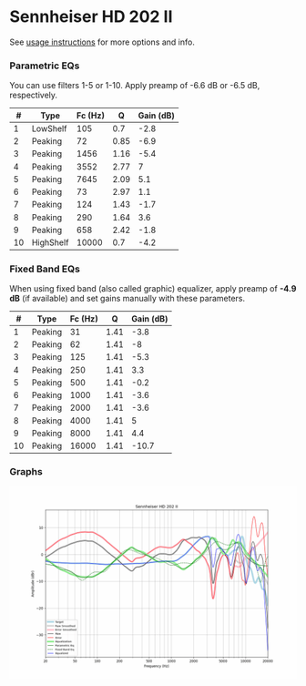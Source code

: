 # Sennheiser HD 202 II
See [usage instructions](https://github.com/jaakkopasanen/AutoEq#usage) for more options and info.

### Parametric EQs
You can use filters 1-5 or 1-10. Apply preamp of -6.6 dB or -6.5 dB, respectively.

|   # | Type      |   Fc (Hz) |    Q |   Gain (dB) |
|-----|-----------|-----------|------|-------------|
|   1 | LowShelf  |       105 | 0.7  |        -2.8 |
|   2 | Peaking   |        72 | 0.85 |        -6.9 |
|   3 | Peaking   |      1456 | 1.16 |        -5.4 |
|   4 | Peaking   |      3552 | 2.77 |         7   |
|   5 | Peaking   |      7645 | 2.09 |         5.1 |
|   6 | Peaking   |        73 | 2.97 |         1.1 |
|   7 | Peaking   |       124 | 1.43 |        -1.7 |
|   8 | Peaking   |       290 | 1.64 |         3.6 |
|   9 | Peaking   |       658 | 2.42 |        -1.8 |
|  10 | HighShelf |     10000 | 0.7  |        -4.2 |

### Fixed Band EQs
When using fixed band (also called graphic) equalizer, apply preamp of **-4.9 dB** (if available) and set gains manually with these parameters.

|   # | Type    |   Fc (Hz) |    Q |   Gain (dB) |
|-----|---------|-----------|------|-------------|
|   1 | Peaking |        31 | 1.41 |        -3.8 |
|   2 | Peaking |        62 | 1.41 |        -8   |
|   3 | Peaking |       125 | 1.41 |        -5.3 |
|   4 | Peaking |       250 | 1.41 |         3.3 |
|   5 | Peaking |       500 | 1.41 |        -0.2 |
|   6 | Peaking |      1000 | 1.41 |        -3.6 |
|   7 | Peaking |      2000 | 1.41 |        -3.6 |
|   8 | Peaking |      4000 | 1.41 |         5   |
|   9 | Peaking |      8000 | 1.41 |         4.4 |
|  10 | Peaking |     16000 | 1.41 |       -10.7 |

### Graphs
![](./Sennheiser%20HD%20202%20II.png)
